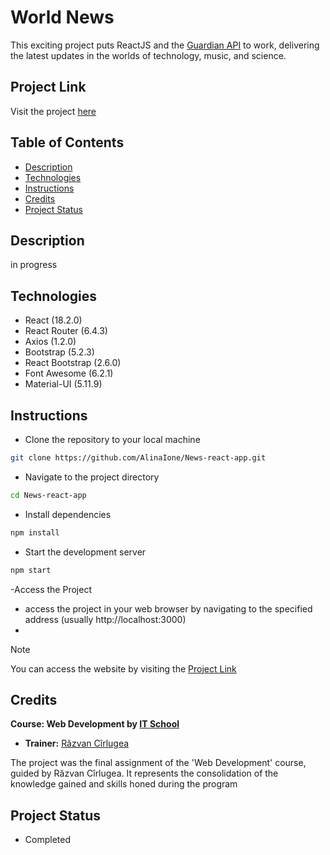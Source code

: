 # World News
This exciting project puts ReactJS and the [Guardian API](https://open-platform.theguardian.com/) to work, delivering the latest updates in the worlds of technology, music, and science.

## Project Link
Visit the project [here](https://world-news-app.netlify.app/)

## Table of Contents
* [Description](#description)
* [Technologies](#technologies)
* [Instructions](#instructions)
* [Credits](#credits)
* [Project Status](#project-status)

## Description
in progress
## Technologies
- React (18.2.0)
- React Router (6.4.3)
- Axios (1.2.0)
- Bootstrap (5.2.3)
- React Bootstrap (2.6.0)
- Font Awesome (6.2.1)
- Material-UI (5.11.9)


## Instructions
- Clone the repository to your local machine
```bash
git clone https://github.com/AlinaIone/News-react-app.git
```
- Navigate to the project directory
```bash
cd News-react-app
```
- Install dependencies
```bash
npm install
```
- Start the development server
```bash
npm start
```
-Access the Project
  - access the project in your web browser by navigating to the specified address (usually http://localhost:3000)
  - 
> [!NOTE]
> You can access the website by visiting the [Project Link](#project-link)

## Credits
**Course: Web Development by [IT School](https://www.itschool.ro/cursuri/curs-web-development-online)**
- **Trainer:** [Răzvan Cîrlugea](https://github.com/razvancir96)

The project was the final assignment of the 'Web Development' course,  guided by Răzvan Cîrlugea. It represents the consolidation of the knowledge gained and skills honed during the program

## Project Status
- Completed
